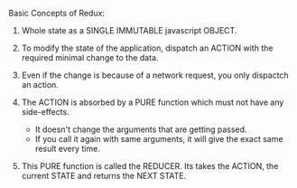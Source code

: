 Basic Concepts of Redux:

1) Whole state as a SINGLE IMMUTABLE javascript OBJECT.

2) To modify the state of the application, dispatch an ACTION with the
required minimal change to the data.

3) Even if the change is because of a network request, you only
dispactch an action.

4) The ACTION is absorbed by a PURE function which must not have any
side-effects.
    - It doesn't change the arguments that are getting passed.
    - If you call it again with same arguments, it will give the exact
      same result every time.

5) This PURE function is called the REDUCER. Its takes the ACTION, the
current STATE and returns the NEXT STATE.


